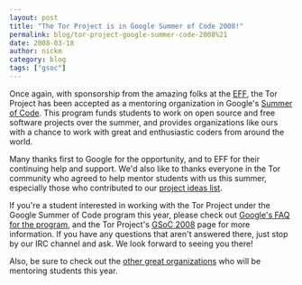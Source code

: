 ```yaml
---
layout: post
title: "The Tor Project is in Google Summer of Code 2008!"
permalink: blog/tor-project-google-summer-code-2008%21
date: 2008-03-18
author: nickm
category: blog
tags: ["gsoc"]
---
```


Once again, with sponsorship from the amazing folks at the [EFF](https://www.eff.org/), the Tor Project has been accepted as a mentoring organization in Google's [Summer of Code](http://code.google.com/soc/2008/). This program funds students to work on open source and free software projects over the summer, and provides organizations like ours with a chance to work with great and enthusiastic coders from around the world.

Many thanks first to Google for the opportunity, and to EFF for their continuing help and support. We'd also like to thanks everyone in the Tor community who agreed to help mentor students with us this summer, especially those who contributed to our [project ideas list](https://www.torproject.org/volunteer.html#Projects).

If you're a student interested in working with the Tor Project under the Google Summer of Code program this year, please check out [Google's FAQ for the program](http://code.google.com/opensource/gsoc/2008/faqs.html), and the Tor Project's [GSoC 2008](https://torproject.org/gsoc.html) page for more information. If you have any questions that aren't answered there, just stop by our IRC channel and ask. We look forward to seeing you there!

Also, be sure to check out the [other great organizations](http://code.google.com/soc/2008/) who will be mentoring students this year.

